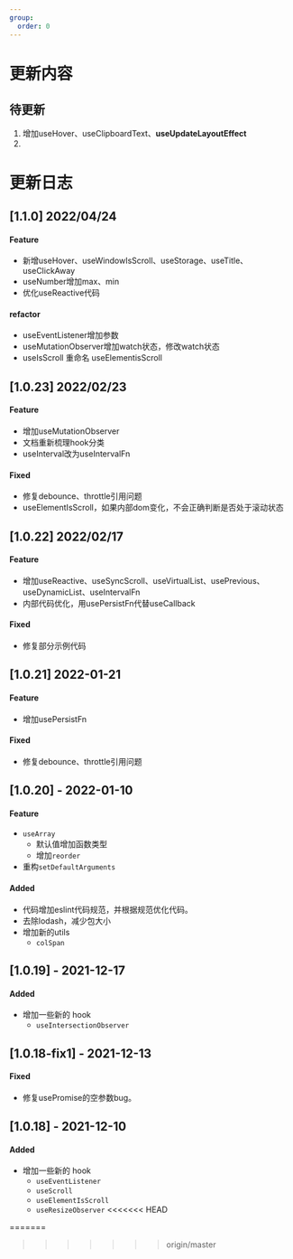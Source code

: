 ```yaml
---
group:
  order: 0 
---
```


# 更新内容

## 待更新
1. 增加useHover、useClipboardText、**useUpdateLayoutEffect**
2. 

# 更新日志


## [1.1.0] 2022/04/24

#### Feature

- 新增useHover、useWindowIsScroll、useStorage、useTitle、useClickAway
- useNumber增加max、min
- 优化useReactive代码

#### refactor

- useEventListener增加参数
- useMutationObserver增加watch状态，修改watch状态
- useIsScroll 重命名 useElementisScroll 

## [1.0.23] 2022/02/23

#### Feature

- 增加useMutationObserver
- 文档重新梳理hook分类
- useInterval改为useIntervalFn

#### Fixed

- 修复debounce、throttle引用问题
- useElementIsScroll，如果内部dom变化，不会正确判断是否处于滚动状态

## [1.0.22] 2022/02/17

#### Feature

- 增加useReactive、useSyncScroll、useVirtualList、usePrevious、useDynamicList、useIntervalFn
- 内部代码优化，用usePersistFn代替useCallback

#### Fixed

- 修复部分示例代码

## [1.0.21] 2022-01-21

#### Feature

- 增加usePersistFn

#### Fixed

- 修复debounce、throttle引用问题

## [1.0.20] - 2022-01-10

#### Feature

- `useArray`
  - 默认值增加函数类型
  - 增加`reorder`
- 重构`setDefaultArguments`

#### Added

- 代码增加eslint代码规范，并根据规范优化代码。
- 去除lodash，减少包大小
- 增加新的utils
  - `colSpan`

## [1.0.19] - 2021-12-17

#### Added

- 增加一些新的 hook
  - `useIntersectionObserver`

## [1.0.18-fix1] - 2021-12-13

#### Fixed

- 修复usePromise的空参数bug。

## [1.0.18] - 2021-12-10

#### Added

- 增加一些新的 hook
  - `useEventListener`
  - `useScroll`
  - `useElementIsScroll`
  - `useResizeObserver`
  <<<<<<< HEAD

=======
>>>>>>> origin/master

